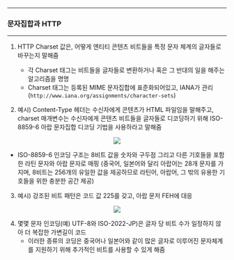 -----
### 문자집합과 HTTP
-----
1. HTTP Charset 값은, 어떻게 엔티티 콘텐츠 비트들을 특정 문자 체계의 글자들로 바꾸는지 말해줌
   - 각 Charset 태그는 비트들을 글자들로 변환하거나 혹은 그 반대의 일을 해주는 알고리즘을 명명
   - Charset 태그는 등록된 MIME 문자집합에 표준화되어있고, IANA가 관리 (```http://www.iana.org/assignments/character-sets```)

2. 예시) Content-Type 헤더는 수신자에게 콘텐츠가 HTML 파일임을 말해주고, charset 매개변수는 수신자에게 콘텐츠 비트들을 글자들로 디코딩하기 위해 ISO-8859-6 아랍 문자집합 디코딩 기법을 사용하라고 말해줌
<div align="center">
<img src="https://github.com/user-attachments/assets/3fab411a-a949-4639-8174-d0368bfaa97c">
</div>

   - ISO-8859-6 인코딩 구조는 8비트 값을 숫자와 구두점 그리고 다른 기호들을 포함한 라틴 문자와 아랍 문자로 매핑 (중국어, 일본어와 달리 아랍어는 28개 문자를 가지며, 8비트는 256개의 유일한 값을 제공하므로 라틴어, 아랍어, 그 밖의 유용한 기호들을 위한 충분한 공간 제공)

3. 예시) 강조된 비트 패턴은 코드 값 225를 갖고, 아랍 문저 FEH에 대응
<div align="center">
<img src="https://github.com/user-attachments/assets/e40f73e4-36ac-4a0c-a30f-d22873cb6171">
</div>

4. 몇몇 문자 인코딩(예) UTF-8와 ISO-2022-JP)은 글자 당 비트 수가 일정하지 않아 더 복잡한 가변길이 코드
   - 이러한 종류의 코딩은 중국어나 일본어와 같이 많은 글자로 이루어진 문자체계를 지원하기 위해 추가적인 비트를 사용할 수 있게 해줌
